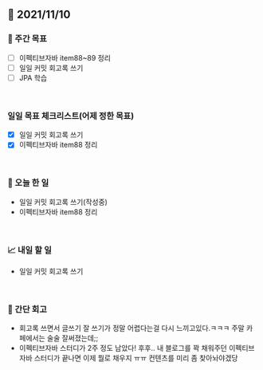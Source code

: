 ## 📅 2021/11/10


### 👏 주간 목표

- [ ] 이펙티브자바 item88~89 정리
- [ ] 일일 커밋 회고록 쓰기
- [ ] JPA 학습

<br/>

### 일일 목표 체크리스트(어제 정한 목표)

- [x] 일일 커밋 회고록 쓰기
- [x] 이펙티브자바 item88 정리

<br/>

### 💯 오늘 한 일

- 일일 커밋 회고록 쓰기(작성중)
- 이펙티브자바 item88 정리

<br/>

### 📈 내일 할 일

- 일일 커밋 회고록 쓰기

<br/>

### 🤔 간단 회고

- 회고록 쓰면서 글쓰기 잘 쓰기가 정말 어렵다는걸 다시 느끼고있다.ㅋㅋㅋ 주말 카페에서는 술술 잘써졌는데;;
- 이펙티브자바 스터디가 2주 정도 남았다! 후후.. 내 블로그를 꽉 채워주던 이펙티브자바 스터디가 끝나면 이제 뭘로 채우지 ㅠㅠ
컨텐츠를 미리 좀 찾아놔야겠당
